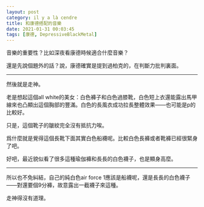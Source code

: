 ```yaml
---
layout: post
category: il y a là cendre
title: 和康德搭配的音樂
date: 2021-01-31 00:03:45
tags: [康德, DepressiveBlackMetal]
---
```


音樂的重要性？比如深夜看康德時候適合什麼音樂？

還是先說個題外的話？說，康德確實是提到過柏克的，在判斷力批判裏面。

------

然後就是走神。

老是想起這個all white的美女：白色褲子和白色過膝靴，白色短上衣還能露出馬甲線來也凸顯出這個胸部的豐滿。白色的長風衣成功拉長整體效果——也可能是p的比較好。

只是，這個靴子的皺紋完全沒有抵抗力唉。

爲什麼就是覺得這個長靴下面其實白色船襪呢。比較白色長褲或者靴褲已經很緊身了吧。

好吧，最近貌似看了很多這種瑜伽褲和長長的白色襪子，也是顯身高麼。

------

所以也不免糾結，自己的純白色air force 1應該是船襪呢，還是長長的白色襪子——對還要個9分褲，故意露出一截襪子來這種。

走神得沒有道理。

<!-- more -->





